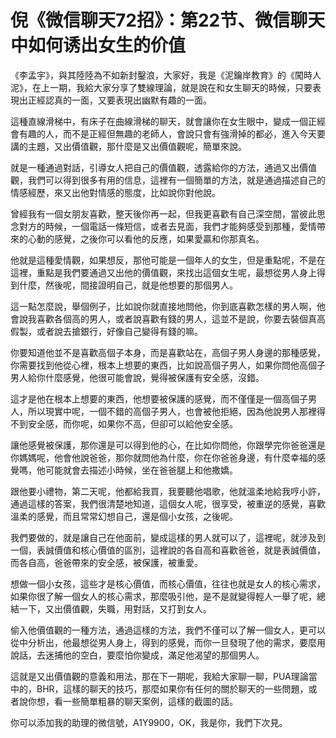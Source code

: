 # 倪《微信聊天72招》：第22节、微信聊天中如何诱出女生的价值

《李孟宇》，與其陸陸為不如新封鑿浪，大家好，我是《泥鑰岸教育》的《闖時人泥》，在上一期，我給大家分享了雙線理論，就是說在和女生聊天的時候，只要表現出正經認真的一面，又要表現出幽默有趣的一面。

這種直線滑梯中，有床子在曲線滑梯的聊天，就會讓你在女生眼中，變成一個正經會有趣的人，而不是正經但無趣的老師人，會說只會有強滑掉的都必，進入今天要講的主題，又出價值觀，那什麼是又出價值觀呢，簡單來說。

就是一種通過對話，引導女人把自己的價值觀，透露給你的方法，通過又出價值觀，我們可以得到很多有用的信息，這裡有一個簡單的方法，就是通過描述自己的情感經歷，來又出他對情感的態度，比如說你對他說。

曾經我有一個女朋友喜歡，整天後你再一起，但我更喜歡有自己深空間，當彼此思念對方的時候，一個電話一條短信，或者去見面，我們才能夠感受到那種，愛情帶來的心動的感覺，之後你可以看他的反應，如果愛贏和你那真名。

他就是這種愛情觀，如果想反，那他可能是一個年人的女生，但是重點呢，不是在這裡，重點是我們要通過又出他的價值觀，來找出這個女生呢，最想從男人身上得到什麼，然後呢，間接證明自己，就是他想要的那個男人。

這一點怎麼說，舉個例子，比如說你就直接地問他，你到底喜歡怎樣的男人啊，他會說我喜歡各個高的男人，或者說喜歡有錢的男人，這並不是說，你要去裝個真高假製，或者說去搶銀行，好像自己變得有錢的嘛。

你要知道他並不是喜歡高個子本身，而是喜歡站在，高個子男人身邊的那種感覺，你需要找到他從心裡，根本上想要的東西，比如說高個子男人，如果你問他高個子男人給你什麼感覺，他很可能會說，覺得被保護有安全感，沒錯。

這才是他在根本上想要的東西，他想要被保護的感覺，而不僅僅是一個高個子男人，所以現實中呢，一個不錯的高個子男人，也會被他拒絕，因為他說男人那裡得不到安全感，而你呢，如果你不高，但卻可以給他安全感。

讓他感覺被保護，那你還是可以得到他的心，在比如你問他，你跟學完你爸爸還是你媽媽呢，他會他說爸爸，那你就問他為什麼，你在你爸爸身邊，有什麼幸福的感覺嗎，他可能就會去描述小時候，坐在爸爸腿上和他撒嬌。

跟他要小禮物，第二天呢，他都給我買，我要聽他唱歌，他就溫柔地給我哼小許，通過這樣的答案，我們很清楚地知道，這個女人呢，很享受，被重逆的感覺，喜歡溫柔的感覺，而且常常幻想自己，還是個小女孩，之後呢。

我們要做的，就是讓自己在他面前，變成這樣的男人就可以了，這裡呢，就涉及到一個，表誠價值和核心價值的區別，這裡說的各自高和喜歡爸爸，就是表誠價值，而各自高，爸爸帶來的安全感，被保護，被重愛。

想做一個小女孩，這些才是核心價值，而核心價值，往往也就是女人的核心需求，如果你很了解一個女人的核心需求，那麼吸引他，是不是就變得輕人一舉了呢，總結一下，又出價值觀，失職，用對話，又打到女人。

偷入他價值觀的一種方法，通過這樣的方法，我們不僅可以了解一個女人，更可以從中分析出，他最想從男人身上，得到的感覺，而你一旦發現了他的需求，要麼用說話，去迷捕他的空白，要麼怕你變成，滿足他渴望的那個男人。

這就是又出價值觀的意義和用法，那在下一期呢，我給大家聊一聊，PUA理論當中的，BHR，這樣的聊天的技巧，那麼如果你有任何的關於聊天的一些問題，或者說你想，看一些簡單粗暴的聊天案例，這樣的截圖的話。

你可以添加我的助理的微信號，A1Y9900，OK，我是你，我們下次見。